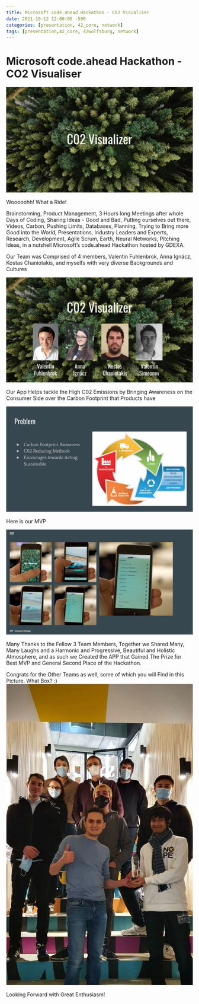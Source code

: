 ```yaml
---
title: Microsoft code.ahead Hackathon - CO2 Visualiser
date: 2021-10-12 12:00:00 -500
categories: [presentation, 42_core, network]
tags: [presentation,42_core, 42wolfsburg, network]
---
```



# **Microsoft code.ahead Hackathon - CO2 Visualiser**

![img-description](/assets/img/Microsoft_Hackathon/02_Microsoft_Hackathon_Splash.png)

Wooooohh! What a Ride!

Brainstorming, Product Management, 3 Hours long Meetings after whole Days of Coding, Sharing Ideas - Good and Bad, Putting ourselves out there, Videos, Carbon, Pushing Limits, Databases, Planning, Trying to Bring more Good into the World, Presentations, Industry Leaders and Experts, Research, Development, Agile Scrum, Earth, Neural Networks, Pitching Ideas, in a nutshell Microsoft’s code.ahead Hackathon hosted by GDEXA.


Our Team was Comprised of 4 members, Valentin Fuhlenbrok, Anna Ignácz, Kostas Chaniotakis, and myselfs
with very diverse Backgrounds and Cultures

![img-description](/assets/img/Microsoft_Hackathon/04_Microsoft_Hackathon_Team.png)

Our App Helps tackle the High C02 Emissions by Bringing Awareness on the Consumer Side over the Carbon Footprint that Products have

![img-description](/assets/img/Microsoft_Hackathon/03_Microsoft_Hackathon_Slide.png)

Here is our MVP 

![img-description](/assets/img/Microsoft_Hackathon/05_Microsoft_Hackathon_App.png)


Many Thanks to the Fellow 3 Team Members, Together we Shared Many, Many Laughs and a Harmonic and Progressive, Beautiful and Holistic Atmosphere, and as such we Created the APP that Gained The Prize for Best MVP and General Second Place of the Hackathon.

Congrats for the Other Teams as well, some of which you will Find in this Picture. What Box? :)
![img-description](/assets/img/Microsoft_Hackathon/01_Microsoft_Hackathon_Winners.jpeg)


Looking Forward with Great Enthusiasm! 